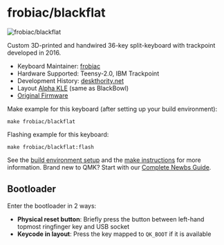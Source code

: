# frobiac/blackflat

![frobiac/blackflat](https://github.com/frobiac/adnw/blob/efac4d9af36c52edd1e63d67dac1f8681235d255/img/BlackFlat1600.jpg)

Custom 3D-printed and handwired 36-key split-keyboard with trackpoint developed in 2016.

* Keyboard Maintainer: [frobiac](https://github.com/frobiac)
* Hardware Supported: Teensy-2.0, IBM Trackpoint
* Development History: [deskthority.net](https://deskthority.net/viewtopic.php?p=339638#p339638)
* Layout [Alpha KLE](http://www.keyboard-layout-editor.com/#/gists/6a6ec84d59fc346effbe894af159eabd) (same as BlackBowl)
* [Original Firmware](https://github.com/frobiac/adnw)

Make example for this keyboard (after setting up your build environment):

    make frobiac/blackflat

Flashing example for this keyboard:

    make frobiac/blackflat:flash

See the [build environment setup](https://docs.qmk.fm/#/getting_started_build_tools) and the [make instructions](https://docs.qmk.fm/#/getting_started_make_guide) for more information. Brand new to QMK? Start with our [Complete Newbs Guide](https://docs.qmk.fm/#/newbs).

## Bootloader

Enter the bootloader in 2 ways:

* **Physical reset button**: Briefly press the button between left-hand topmost ringfinger key and USB socket
* **Keycode in layout**: Press the key mapped to `QK_BOOT` if it is available



